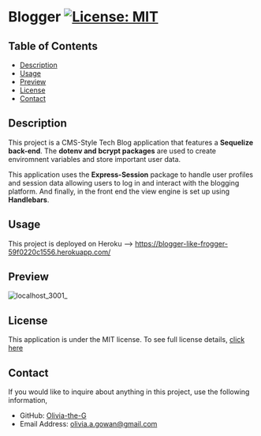 # Blogger [![License: MIT](https://img.shields.io/badge/License-MIT-yellow?style=flat-square&link=https%3A%2F%2Fopensource.org%2Flicense%2Fmit%2F)](https://opensource.org/license/mit/)

## Table of Contents

- [Description](#description)
- [Usage](#usage)
- [Preview](#preview)
- [License](#license)
- [Contact](#contact)

## Description 
This project is a CMS-Style Tech Blog application that features a **Sequelize back-end**. The **dotenv and bcrypt packages** are used to create enviromnent variables and store important user data.  

This application uses the **Express-Session** package to handle user profiles and session data allowing users to log in and interact with the blogging platform. And finally, in the front end the view engine is set up using **Handlebars**.

## Usage
This project is deployed on Heroku --> https://blogger-like-frogger-59f0220c1556.herokuapp.com/ 

## Preview
![localhost_3001_](https://github.com/Olivia-the-G/blogger/assets/130778807/32d3cd6b-3c21-468b-9a09-8e5d1a280d36)


## License
This application is under the MIT license. To see full license details, [click here](https://opensource.org/license/mit/)

## Contact

If you would like to inquire about anything in this project, use the following information,
- GitHub: [Olivia-the-G](https://github.com/Olivia-the-G)
- Email Address: olivia.a.gowan@gmail.com
